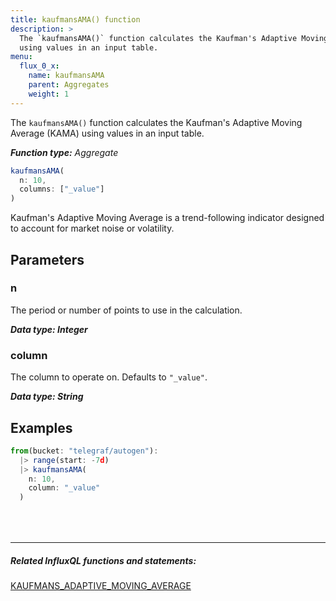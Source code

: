 ```yaml
---
title: kaufmansAMA() function
description: >
  The `kaufmansAMA()` function calculates the Kaufman's Adaptive Moving Average (KAMA)
  using values in an input table.
menu:
  flux_0_x:
    name: kaufmansAMA
    parent: Aggregates
    weight: 1
---
```


The `kaufmansAMA()` function calculates the Kaufman's Adaptive Moving Average (KAMA)
using values in an input table.

_**Function type:** Aggregate_

```js
kaufmansAMA(
  n: 10,
  columns: ["_value"]
)
```

Kaufman's Adaptive Moving Average is a trend-following indicator designed to account
for market noise or volatility.

## Parameters

### n
The period or number of points to use in the calculation.

_**Data type: Integer**_

### column
The column to operate on.
Defaults to `"_value"`.

_**Data type: String**_

## Examples
```js
from(bucket: "telegraf/autogen"):
  |> range(start: -7d)
  |> kaufmansAMA(
    n: 10,
    column: "_value"
  )
```

<hr style="margin-top:4rem"/>

##### Related InfluxQL functions and statements:
[KAUFMANS_ADAPTIVE_MOVING_AVERAGE](/influxdb/latest/query_language/functions/#kaufmans-adaptive-moving-average)
